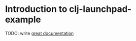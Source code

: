 # Introduction to clj-launchpad-example

TODO: write [great documentation](http://jacobian.org/writing/great-documentation/what-to-write/)
